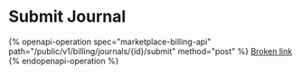 # Submit Journal

{% openapi-operation spec="marketplace-billing-api" path="/public/v1/billing/journals/{id}/submit" method="post" %}
[Broken link](broken-reference)
{% endopenapi-operation %}
